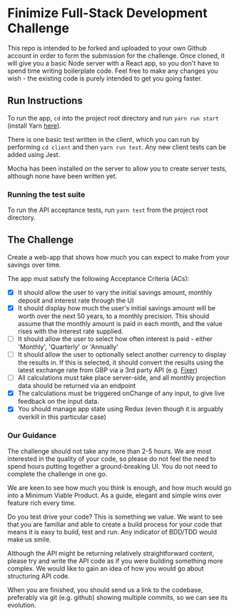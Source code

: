 # Finimize Full-Stack Development Challenge

This repo is intended to be forked and uploaded to your own Github account in
order to form the submission for the challenge. Once cloned, it will give you a basic Node server with a React app, so you don't have to spend time writing
boilerplate code. Feel free to make any changes you wish - the existing code is purely intended to get you going faster.

## Run Instructions

To run the app, `cd` into the project root directory and run `yarn run start`
(install Yarn [here](https://yarnpkg.com/en/docs/install)).

There is one basic test written in the client, which you can run by performing
`cd client` and then `yarn run test`. Any new client tests can be added using Jest.

Mocha has been installed on the server to allow you to create server tests,
although none have been written yet.

### Running the test suite

To run the API acceptance tests, run `yarn test` from the project root directory.

## The Challenge

Create a web-app that shows how much you can expect to make from your savings
over time.

The app must satisfy the following Acceptance Criteria (ACs):
- [x] It should allow the user to vary the initial savings amount, monthly deposit and interest rate through the UI
- [x] It should display how much the user's initial savings amount will be worth
over the next 50 years, to a monthly precision. This should assume that the monthly amount is paid in each month, and the value rises with the interest rate supplied.
- [ ] It should allow the user to select how often interest is paid - either 'Monthly', 'Quarterly' or 'Annually'
- [ ] It should allow the user to optionally select another currency to display the results in. If this is selected, it should convert the results using the latest exchange rate from GBP via a 3rd party API (e.g. [Fixer](http://fixer.io/))
- [ ] All calculations must take place server-side, and all monthly projection data should be returned via an endpoint
- [x] The calculations must be triggered onChange of any input, to give live feedback on the input data.
- [x] You should manage app state using Redux (even though it is arguably overkill in this particular case)

### Our Guidance
The challenge should not take any more than 2-5 hours. We are most interested in the quality of your code, so please do not feel the need to spend hours putting together a ground-breaking UI. You do not need to complete the challenge in one go.

We are keen to see how much you think is enough, and how much would go into a Minimum Viable Product. As a guide, elegant and simple wins over feature rich every time.

Do you test drive your code? This is something we value. We want to see that you are familiar and able to create a build process for your code that means it is easy to build, test and run. Any indicator of BDD/TDD would make us smile.

Although the API might be returning relatively straightforward content, please try and write the API code as if you were building something more complex. We would like to gain an idea of how you would go about structuring API code.

When you are finished, you should send us a link to the codebase, preferably via git (e.g. github) showing multiple commits, so we can see its evolution.
